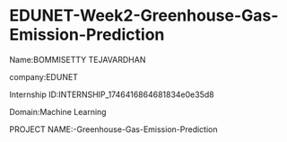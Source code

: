 # EDUNET-Week2-Greenhouse-Gas-Emission-Prediction
Name:BOMMISETTY TEJAVARDHAN

company:EDUNET

Internship ID:INTERNSHIP_1746416864681834e0e35d8

Domain:Machine Learning

PROJECT NAME:-Greenhouse-Gas-Emission-Prediction
